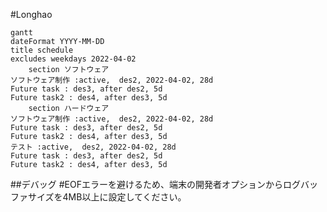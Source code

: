#Longhao

```mermaid
gantt  
dateFormat YYYY-MM-DD
title schedule
excludes weekdays 2022-04-02
	section ソフトウェア
ソフトウェア制作 :active,  des2, 2022-04-02, 28d  
Future task : des3, after des2, 5d  
Future task2 : des4, after des3, 5d
	section ハードウェア
ソフトウェア制作 :active,  des2, 2022-04-02, 28d  
Future task : des3, after des2, 5d  
Future task2 : des4, after des3, 5d
テスト :active,  des2, 2022-04-02, 28d  
Future task : des3, after des2, 5d  
Future task2 : des4, after des3, 5d
```


##デバッグ
#EOFエラーを避けるため、端末の開発者オプションからログバッファサイズを4MB以上に設定してください。